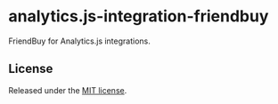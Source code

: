 
# analytics.js-integration-friendbuy

FriendBuy for Analytics.js integrations.

## License

Released under the [MIT license](LICENSE).
